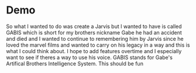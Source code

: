 # Demo

So what I wanted to do was create a Jarvis but I wanted to have is called GABIS which is short 
for my brothers nickname Gabe he had an accident and died and I wanted to continue to 
remembering him by Jarvis since he loved the marvel films and wanted to carry on his legacy in 
a way and this is what I could think about. I hope to add features overtime and I especially
want to see if theres a way to use his voice. GABIS stands for Gabe's Artifical Brothers
Intelligence System. This should be fun 

